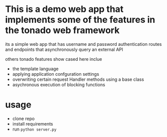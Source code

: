 # This is a demo web app that implements some of the features in the tonado web framework

its a simple web app that has username and password authentication routes
and endpoints that asynchronously query an external API

others tonado features show cased here inclue

- the template language
- applying application confguration settings
- overwriting certain request Handler methods using a base class
- asychronous execution of blocking functions

# usage

- clone repo
- install requirements
- run `python server.py`
